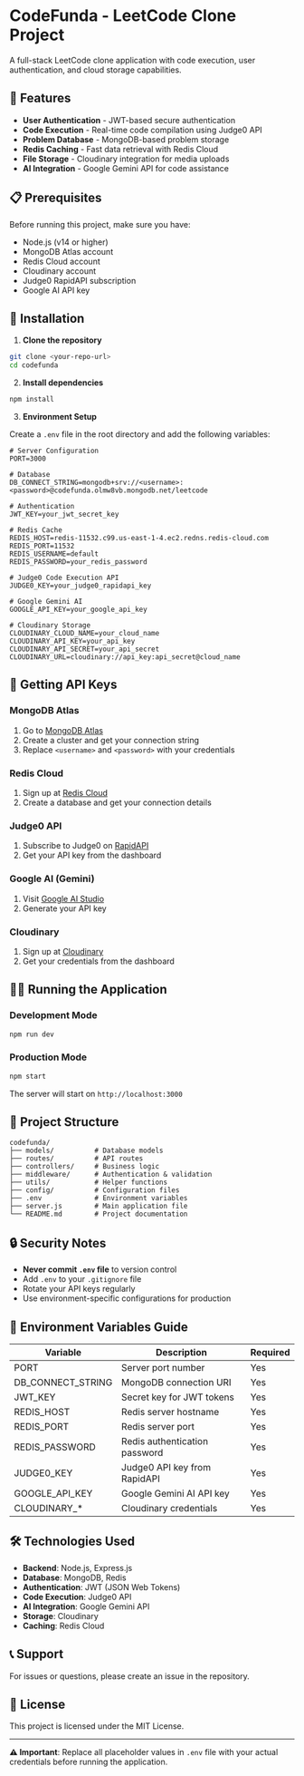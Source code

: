 # CodeFunda - LeetCode Clone Project

A full-stack LeetCode clone application with code execution, user authentication, and cloud storage capabilities.

## 🚀 Features

- **User Authentication** - JWT-based secure authentication
- **Code Execution** - Real-time code compilation using Judge0 API
- **Problem Database** - MongoDB-based problem storage
- **Redis Caching** - Fast data retrieval with Redis Cloud
- **File Storage** - Cloudinary integration for media uploads
- **AI Integration** - Google Gemini API for code assistance

## 📋 Prerequisites

Before running this project, make sure you have:

- Node.js (v14 or higher)
- MongoDB Atlas account
- Redis Cloud account
- Cloudinary account
- Judge0 RapidAPI subscription
- Google AI API key

## 🔧 Installation

1. **Clone the repository**
```bash
git clone <your-repo-url>
cd codefunda
```

2. **Install dependencies**
```bash
npm install
```

3. **Environment Setup**

Create a `.env` file in the root directory and add the following variables:

```env
# Server Configuration
PORT=3000

# Database
DB_CONNECT_STRING=mongodb+srv://<username>:<password>@codefunda.olmw8vb.mongodb.net/leetcode

# Authentication
JWT_KEY=your_jwt_secret_key

# Redis Cache
REDIS_HOST=redis-11532.c99.us-east-1-4.ec2.redns.redis-cloud.com
REDIS_PORT=11532
REDIS_USERNAME=default
REDIS_PASSWORD=your_redis_password

# Judge0 Code Execution API
JUDGE0_KEY=your_judge0_rapidapi_key

# Google Gemini AI
GOOGLE_API_KEY=your_google_api_key

# Cloudinary Storage
CLOUDINARY_CLOUD_NAME=your_cloud_name
CLOUDINARY_API_KEY=your_api_key
CLOUDINARY_API_SECRET=your_api_secret
CLOUDINARY_URL=cloudinary://api_key:api_secret@cloud_name
```

## 🔐 Getting API Keys

### MongoDB Atlas
1. Go to [MongoDB Atlas](https://www.mongodb.com/cloud/atlas)
2. Create a cluster and get your connection string
3. Replace `<username>` and `<password>` with your credentials

### Redis Cloud
1. Sign up at [Redis Cloud](https://redis.com/try-free/)
2. Create a database and get your connection details

### Judge0 API
1. Subscribe to Judge0 on [RapidAPI](https://rapidapi.com/judge0-official/api/judge0-ce)
2. Get your API key from the dashboard

### Google AI (Gemini)
1. Visit [Google AI Studio](https://makersuite.google.com/app/apikey)
2. Generate your API key

### Cloudinary
1. Sign up at [Cloudinary](https://cloudinary.com/)
2. Get your credentials from the dashboard

## 🏃‍♂️ Running the Application

### Development Mode
```bash
npm run dev
```

### Production Mode
```bash
npm start
```

The server will start on `http://localhost:3000`

## 📁 Project Structure

```
codefunda/
├── models/          # Database models
├── routes/          # API routes
├── controllers/     # Business logic
├── middleware/      # Authentication & validation
├── utils/           # Helper functions
├── config/          # Configuration files
├── .env             # Environment variables
├── server.js        # Main application file
└── README.md        # Project documentation
```

## 🔒 Security Notes

- **Never commit `.env` file** to version control
- Add `.env` to your `.gitignore` file
- Rotate your API keys regularly
- Use environment-specific configurations for production

## 📝 Environment Variables Guide

| Variable | Description | Required |
|----------|-------------|----------|
| PORT | Server port number | Yes |
| DB_CONNECT_STRING | MongoDB connection URI | Yes |
| JWT_KEY | Secret key for JWT tokens | Yes |
| REDIS_HOST | Redis server hostname | Yes |
| REDIS_PORT | Redis server port | Yes |
| REDIS_PASSWORD | Redis authentication password | Yes |
| JUDGE0_KEY | Judge0 API key from RapidAPI | Yes |
| GOOGLE_API_KEY | Google Gemini AI API key | Yes |
| CLOUDINARY_* | Cloudinary credentials | Yes |

## 🛠️ Technologies Used

- **Backend**: Node.js, Express.js
- **Database**: MongoDB, Redis
- **Authentication**: JWT (JSON Web Tokens)
- **Code Execution**: Judge0 API
- **AI Integration**: Google Gemini API
- **Storage**: Cloudinary
- **Caching**: Redis Cloud

## 📞 Support

For issues or questions, please create an issue in the repository.

## 📄 License

This project is licensed under the MIT License.

---

**⚠️ Important**: Replace all placeholder values in `.env` file with your actual credentials before running the application.
